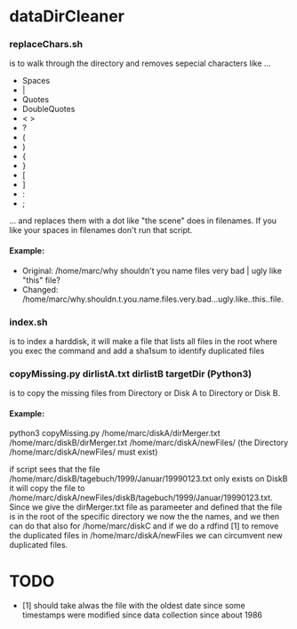 # dataDirCleaner

### replaceChars.sh
is to walk through the directory and removes sepecial characters like ...

* Spaces
* |
* Quotes
* DoubleQuotes
* < >
* ?
* (
* )
* {
* }
* [
* ]
* :
* ;
 

... and replaces them with a dot like "the scene" does in filenames. If you like your spaces in filenames don't run that script.

#### Example:
* Original: /home/marc/why shouldn't you name files very bad | ugly like "this" file?
* Changed:  /home/marc/why.shouldn.t.you.name.files.very.bad...ugly.like..this..file.


### index.sh
is to index a harddisk, it will make a file that lists all files in the root where you exec the command and add a sha1sum to identify duplicated files


### copyMissing.py dirlistA.txt dirlistB targetDir (Python3)
is to copy the missing files from Directory or Disk A to Directory or Disk B.

#### Example:
python3 copyMissing.py /home/marc/diskA/dirMerger.txt /home/marc/diskB/dirMerger.txt /home/marc/diskA/newFiles/
(the Directory /home/marc/diskA/newFiles/ must exist)

if script sees that the file /home/marc/diskB/tagebuch/1999/Januar/19990123.txt only exists on DiskB it will copy the file to /home/marc/diskA/newFiles/diskB/tagebuch/1999/Januar/19990123.txt. Since we give the dirMerger.txt file as parameeter and defined that the file is in the root of the specific directory we now the the names, and we then can do that also for /home/marc/diskC and if we do a rdfind [1] to remove the duplicated files in /home/marc/diskA/newFiles we can circumvent new duplicated files.


# TODO
* [1] should take alwas the file with the oldest date since some timestamps were modified since data collection since about 1986
